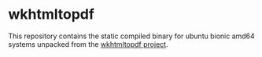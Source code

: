 # wkhtmltopdf

This repository contains the static compiled binary for ubuntu bionic amd64 systems unpacked from the [wkhtmltopdf project](https://wkhtmltopdf.org/downloads.html).
